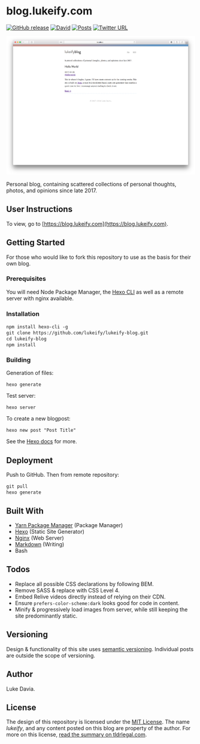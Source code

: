 # blog.lukeify.com

[![GitHub release](https://img.shields.io/github/release/lukeify/lukeify-blog.svg)](https://github.com/lukeify/lukeify-blog)
[![David](https://img.shields.io/david/lukeify/lukeify-blog.svg)](https://github.com/lukeify/lukeify-blog)
[![Posts](https://img.shields.io/badge/posts-8-blue.svg)](https://blog.lukeify.com)
[![Twitter URL](https://img.shields.io/twitter/url/http/shields.io.svg?style=social)](https://blog.lukeify.com)

![](assets/blog.lukeify.png)

Personal blog, containing scattered collections of personal thoughts, photos, and opinions since late 2017.

## User Instructions

To view, go to [https://blog.lukeify.com](https://blog.lukeify.com).

## Getting Started

For those who would like to fork this repository to use as the basis for their own blog.

### Prerequisites

You will need Node Package Manager, the [Hexo CLI](https://hexo.io) as well as a remote server with nginx available.

### Installation

```
npm install hexo-cli -g
git clone https://github.com/lukeify/lukeify-blog.git
cd lukeify-blog
npm install
```

### Building

Generation of files:

```
hexo generate
```

Test server:

```
hexo server
```

To create a new blogpost:

```
hexo new post "Post Title"
```


See the [Hexo docs](https://hexo.io/docs/index.html) for more.

## Deployment

Push to GitHub. Then from remote repository:

```
git pull
hexo generate
```

## Built With

* [Yarn Package Manager](https://yarnpkg.com) (Package Manager)
* [Hexo](https://hexo.io) (Static Site Generator)
* [Nginx](https://www.nginx.com) (Web Server)
* [Markdown](https://daringfireball.net/projects/markdown/) (Writing)
* Bash

## Todos

* Replace all possible CSS declarations by following BEM.
* Remove SASS & replace with CSS Level 4.
* Embed Relive videos directly instead of relying on their CDN.
* Ensure `prefers-color-scheme:dark` looks good for code in content.
* Minify & progressively load images from server, while still keeping the site predominantly static.

## Versioning

Design & functionality of this site uses [semantic versioning](https://semver.org). Individual posts are outside the scope of versioning.

## Author

Luke Davia.

## License

The design of this repository is licensed under the [MIT License](LICENSE).  The name *lukeify*, and any content posted on this blog are property of the author. For more on this license, [read the summary on tldrlegal.com](https://tldrlegal.com/license/mit-license).
